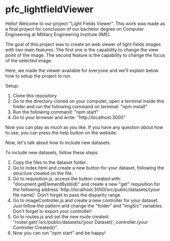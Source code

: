 # pfc_lightfieldViewer

Hello! Welcome to our project "Light Fields Viewer". This work was made as a final project for conclusion of our bachelor degree on Computer Engineering 
at Military Engineering Institute (IME).

The goal of this project was to create an web viewer of light fields images with two main features. The first one is the capability to change the view point of the image.
The second feature is the capability to change the focus of the selected image. 

Here, we made the viewer available for everyone and we'll explain below how to setup the project to run.

Setup:

1) Clone this repository
2) Go to the directory cloned on your computer, open a terminal inside this folder and run the following command on terminal: "npm install"
3) Run the following command: "npm start"
4) Go to your browser and write: "http://localhost:3000"

Now you can play as much as you like. If you have any question about how to use, you can press the help button on the website.

Now, let's talk about how to include new datasets.

To include new datasets, follow these steps:

1) Copy the files to the dataset folder.
2) Go to index.html and create a new button for your dataset, following the structure created on the file.
3) Go to requisition.js, access the button created with: "document.getElementById(id)" and create a new "get" requisition for the following address 'http://localhost:3000/src/public/datasets/(your file name)'. Don't forget to pass the disparity range.
4) Go to imageController.js and create a new controller for your dataset. Just follow the pattern and change the "folder" and "imgSrc" variables. Don't forget to export your controller!
5) Go to routes.js and set the new route created: "router.get('/src/public/datasets/(your Dataset)', controller.(your Controller Created))".
6) Now you can run "npm start" and be happy!
